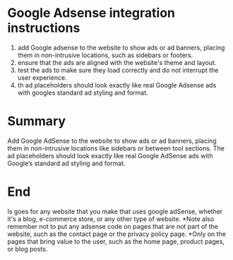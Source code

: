 # Google Adsense integration instructions

1. add Google adsense to the website to show ads or ad banners, placing them in non-intrusive locations, such as sidebars or footers.
2. ensure that the ads are aligned with the website's theme and layout.
3. test the ads to make sure they load correctly and do not interrupt the user experience.
4. th ad placeholders should look exactly like real Google Adsense ads with googles standard ad styling and format.

# Summary
Add Google AdSense to the website to show ads or ad banners, placing them in non-intrusive locations like sidebars or between tool sections. The ad placeholders should look exactly like real Google AdSense ads with Google’s standard ad styling and format.

# End
Is goes for any website that you make that uses google adSense, whether it's a blog, e-commerce store, or any other type of website.
*Note also remember not to put any adsense code on pages that are not part of the website, such as the contact page or the privacy policy page.
*Only on the pages that bring value to the user, such as the home page, product pages, or blog posts.
